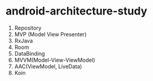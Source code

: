 # android-architecture-study

1. Repository
2. MVP (Model View Presenter)
3. RxJava
4. Room
5. DataBinding
6. MVVM(Model-View-ViewModel)
7. AAC(ViewModel, LiveData)
8. Koin
